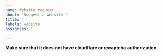 ```yaml
---
name: Website request
about: 'Suggest a website '
title: ''
labels: website
assignees: ''

---
```


**Make sure that it does not have cloudflare or recaptcha authorization.**

